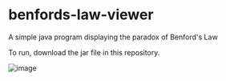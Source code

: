 benfords-law-viewer
===================

A simple java program displaying the paradox of Benford's Law

To run, download the jar file in this repository.

![image](screenshot.jpg)
